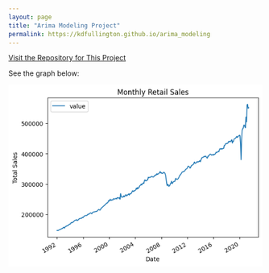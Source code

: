 ```yaml
---
layout: page
title: "Arima Modeling Project"
permalink: https://kdfullington.github.io/arima_modeling
---
```


[Visit the Repository for This Project](https://github.com/kdfullington/kdfullington-portfolio/tree/main/arima_model_retail_sales)

See the graph below:

![Graph](./images/arima_sales_graph.jpeg "Graph 1")